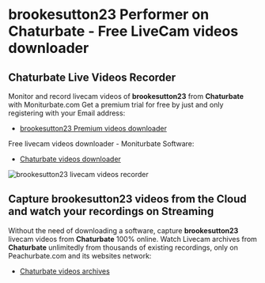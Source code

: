 # brookesutton23 Performer on Chaturbate - Free LiveCam videos downloader

## Chaturbate Live Videos Recorder

Monitor and record livecam videos of **brookesutton23** from **Chaturbate** with Moniturbate.com
Get a premium trial for free by just and only registering with your Email address:
* [brookesutton23 Premium videos downloader](https://moniturbate.com/request-demo-licence-key.html)

Free livecam videos downloader - Moniturbate Software:
* [Chaturbate videos downloader](https://moniturbate.com/moniturbate-download-software.html)

![brookesutton23 livecam videos recorder](https://peachurnet.com/templates/moniturbate-software.png)


## Capture brookesutton23 videos from the Cloud and watch your recordings on Streaming

Without the need of downloading a software, capture **brookesutton23** livecam videos from **Chaturbate** 100% online.
Watch Livecam archives from **Chaturbate** unlimitedly from thousands of existing recordings, only on Peachurbate.com and its websites network:
* [Chaturbate videos archives](https://peachurnet.com/)